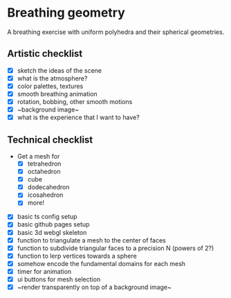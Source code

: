 # Breathing geometry

A breathing exercise with uniform polyhedra and their spherical geometries.

## Artistic checklist

- [x] sketch the ideas of the scene
- [x] what is the atmosphere?
- [x] color palettes, textures
- [x] smooth breathing animation
- [x] rotation, bobbing, other smooth motions
- [x] ~background image~
- [x] what is the experience that I want to have?

## Technical checklist

- Get a mesh for
    - [x] tetrahedron
    - [x] octahedron
    - [x] cube
    - [x] dodecahedron
    - [x] icosahedron
    - [x] more!
- [x] basic ts config setup
- [x] basic github pages setup
- [x] basic 3d webgl skeleton
- [x] function to triangulate a mesh to the center of faces
- [x] function to subdivide triangular faces to a precision N (powers of 2?)
- [x] function to lerp vertices towards a sphere
- [x] somehow encode the fundamental domains for each mesh
- [x] timer for animation
- [x] ui buttons for mesh selection
- [x] ~render transparently on top of a background image~
